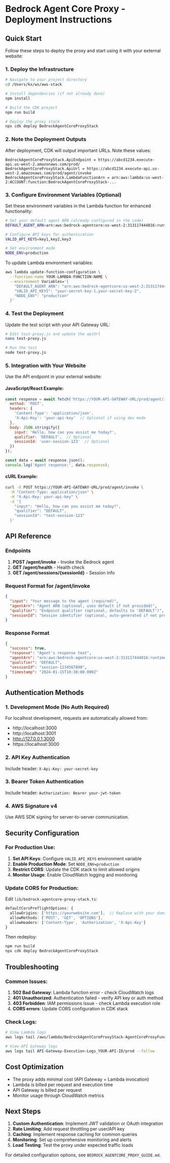 # Bedrock Agent Core Proxy - Deployment Instructions

## Quick Start

Follow these steps to deploy the proxy and start using it with your external website:

### 1. Deploy the Infrastructure

```bash
# Navigate to your project directory
cd /Users/kx/ws/aws-stack

# Install dependencies (if not already done)
npm install

# Build the CDK project
npm run build

# Deploy the proxy stack
npx cdk deploy BedrockAgentCoreProxyStack
```

### 2. Note the Deployment Outputs

After deployment, CDK will output important URLs. Note these values:

```
BedrockAgentCoreProxyStack.ApiEndpoint = https://abcd1234.execute-api.us-west-2.amazonaws.com/prod/
BedrockAgentCoreProxyStack.ApiUrl = https://abcd1234.execute-api.us-west-2.amazonaws.com/prod/agent/invoke
BedrockAgentCoreProxyStack.LambdaFunctionArn = arn:aws:lambda:us-west-2:ACCOUNT:function:BedrockAgentCoreProxyStack-...
```

### 3. Configure Environment Variables (Optional)

Set these environment variables in the Lambda function for enhanced functionality:

```bash
# Set your default agent ARN (already configured in the code)
DEFAULT_AGENT_ARN=arn:aws:bedrock-agentcore:us-west-2:313117444016:runtime/agentcore_strands-fRvDuw6SOI

# Configure API keys for authentication
VALID_API_KEYS=key1,key2,key3

# Set environment mode
NODE_ENV=production
```

To update Lambda environment variables:

```bash
aws lambda update-function-configuration \
  --function-name YOUR-LAMBDA-FUNCTION-NAME \
  --environment Variables='{
    "DEFAULT_AGENT_ARN": "arn:aws:bedrock-agentcore:us-west-2:313117444016:runtime/agentcore_strands-fRvDuw6SOI",
    "VALID_API_KEYS": "your-secret-key-1,your-secret-key-2",
    "NODE_ENV": "production"
  }'
```

### 4. Test the Deployment

Update the test script with your API Gateway URL:

```bash
# Edit test-proxy.js and update the apiUrl
nano test-proxy.js

# Run the test
node test-proxy.js
```

### 5. Integration with Your Website

Use the API endpoint in your external website:

#### JavaScript/React Example:

```javascript
const response = await fetch('https://YOUR-API-GATEWAY-URL/prod/agent/invoke', {
  method: 'POST',
  headers: {
    'Content-Type': 'application/json',
    'X-Api-Key': 'your-api-key'  // Optional if using dev mode
  },
  body: JSON.stringify({
    input: 'Hello, how can you assist me today?',
    qualifier: 'DEFAULT',  // Optional
    sessionId: 'user-session-123'  // Optional
  })
});

const data = await response.json();
console.log('Agent response:', data.response);
```

#### cURL Example:

```bash
curl -X POST https://YOUR-API-GATEWAY-URL/prod/agent/invoke \
  -H "Content-Type: application/json" \
  -H "X-Api-Key: your-api-key" \
  -d '{
    "input": "Hello, how can you assist me today?",
    "qualifier": "DEFAULT",
    "sessionId": "test-session-123"
  }'
```

## API Reference

### Endpoints

1. **POST /agent/invoke** - Invoke the Bedrock agent
2. **GET /agent/health** - Health check
3. **GET /agent/sessions/{sessionId}** - Session info

### Request Format for /agent/invoke

```json
{
  "input": "Your message to the agent (required)",
  "agentArn": "Agent ARN (optional, uses default if not provided)",
  "qualifier": "Endpoint qualifier (optional, defaults to 'DEFAULT')",
  "sessionId": "Session identifier (optional, auto-generated if not provided)"
}
```

### Response Format

```json
{
  "success": true,
  "response": "Agent's response text",
  "agentArn": "arn:aws:bedrock-agentcore:us-west-2:313117444016:runtime/agentcore_strands-fRvDuw6SOI",
  "qualifier": "DEFAULT",
  "sessionId": "session-1234567890",
  "timestamp": "2024-01-15T10:30:00.000Z"
}
```

## Authentication Methods

### 1. Development Mode (No Auth Required)
For localhost development, requests are automatically allowed from:
- http://localhost:3000
- http://localhost:3001
- http://127.0.0.1:3000
- https://localhost:3000

### 2. API Key Authentication
Include header: `X-Api-Key: your-secret-key`

### 3. Bearer Token Authentication
Include header: `Authorization: Bearer your-jwt-token`

### 4. AWS Signature v4
Use AWS SDK signing for server-to-server communication.

## Security Configuration

### For Production Use:

1. **Set API Keys**: Configure `VALID_API_KEYS` environment variable
2. **Enable Production Mode**: Set `NODE_ENV=production`
3. **Restrict CORS**: Update the CDK stack to limit allowed origins
4. **Monitor Usage**: Enable CloudWatch logging and monitoring

### Update CORS for Production:

Edit `lib/bedrock-agentcore-proxy-stack.ts`:

```typescript
defaultCorsPreflightOptions: {
  allowOrigins: ['https://yourwebsite.com'],  // Replace with your domain
  allowMethods: ['POST', 'GET', 'OPTIONS'],
  allowHeaders: ['Content-Type', 'Authorization', 'X-Api-Key']
}
```

Then redeploy:

```bash
npm run build
npx cdk deploy BedrockAgentCoreProxyStack
```

## Troubleshooting

### Common Issues:

1. **502 Bad Gateway**: Lambda function error - check CloudWatch logs
2. **401 Unauthorized**: Authentication failed - verify API key or auth method
3. **403 Forbidden**: IAM permissions issue - check Lambda execution role
4. **CORS errors**: Update CORS configuration in CDK stack

### Check Logs:

```bash
# View Lambda logs
aws logs tail /aws/lambda/BedrockAgentCoreProxyStack-AgentCoreProxyFunction --follow

# View API Gateway logs  
aws logs tail API-Gateway-Execution-Logs_YOUR-API-ID/prod --follow
```

## Cost Optimization

- The proxy adds minimal cost (API Gateway + Lambda invocation)
- Lambda is billed per request and execution time
- API Gateway is billed per request
- Monitor usage through CloudWatch metrics

## Next Steps

1. **Custom Authentication**: Implement JWT validation or OAuth integration
2. **Rate Limiting**: Add request throttling per user/API key
3. **Caching**: Implement response caching for common queries
4. **Monitoring**: Set up comprehensive monitoring and alerts
5. **Load Testing**: Test the proxy under expected traffic loads

For detailed configuration options, see `BEDROCK_AGENTCORE_PROXY_GUIDE.md`.